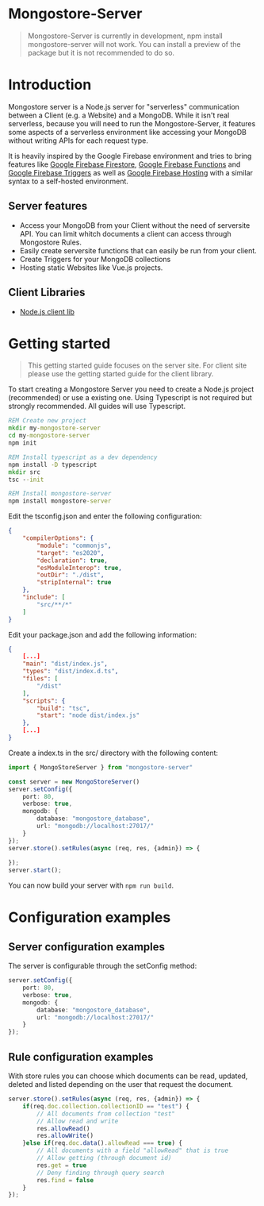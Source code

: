 # Mongostore-Server

> Mongostore-Server is currently in development, npm install mongostore-server will not work. You can install a preview of the package but it is not recommended to do so.

# Introduction
Mongostore server is a Node.js server for "serverless" communication between a Client (e.g. a Website) and a MongoDB.
While it isn't real serverless, because you will need to run the Mongostore-Server, it features some aspects of a serverless environment like accessing your MongoDB without writing APIs for each request type.

It is heavily inspired by the Google Firebase environment and tries to bring features like [Google Firebase Firestore](https://firebase.google.com/docs/firestore), [Google Firebase Functions](https://firebase.google.com/docs/functions) and [Google Firebase Triggers](https://firebase.google.com/docs/functions/firestore-events) as well as [Google Firebase Hosting](https://firebase.google.com/docs/hosting) with a similar syntax to a self-hosted environment.

## Server features
- Access your MongoDB from your Client without the need of serversite API. You can limit whitch documents a client can access through Mongostore Rules.
- Easily create serversite functions that can easily be run from your client.
- Create Triggers for your MongoDB collections
- Hosting static Websites like Vue.js projects.

## Client Libraries
- [Node.js client lib](https://github.com/janwuesten/Mongostore)

# Getting started
> This getting started guide focuses on the server site. For client site please use the getting started guide for the client library.

To start creating a Mongostore Server you need to create a Node.js project (recommended) or use a existing one. Using Typescript is not required but strongly recommended. All guides will use Typescript.
```cmd
REM Create new project
mkdir my-mongostore-server
cd my-mongostore-server
npm init

REM Install typescript as a dev dependency
npm install -D typescript
mkdir src
tsc --init

REM Install mongostore-server
npm install mongostore-server
```

Edit the tsconfig.json and enter the following configuration:
```json
{
    "compilerOptions": {
        "module": "commonjs",
        "target": "es2020",
        "declaration": true,
        "esModuleInterop": true,
        "outDir": "./dist",
        "stripInternal": true
    },
    "include": [
        "src/**/*"
    ]
}
```

Edit your package.json and add the following information:
```json
{
    [...]
    "main": "dist/index.js",
    "types": "dist/index.d.ts",
    "files": [
        "/dist"
    ],
    "scripts": {
        "build": "tsc",
        "start": "node dist/index.js"
    },
    [...]
}
```

Create a index.ts in the src/ directory with the following content:

```ts
import { MongoStoreServer } from "mongostore-server"

const server = new MongoStoreServer()
server.setConfig({
    port: 80,
    verbose: true,
    mongodb: {
        database: "mongostore_database",
        url: "mongodb://localhost:27017/"
    }
});
server.store().setRules(async (req, res, {admin}) => {
    
});
server.start();
```

You can now build your server with `npm run build`.

# Configuration examples

## Server configuration examples

The server is configurable through the setConfig method:
```ts
server.setConfig({
    port: 80,
    verbose: true,
    mongodb: {
        database: "mongostore_database",
        url: "mongodb://localhost:27017/"
    }
});
```

## Rule configuration examples

With store rules you can choose which documents can be read, updated, deleted and listed depending on the user that request the document.

```ts
server.store().setRules(async (req, res, {admin}) => {
    if(req.doc.collection.collectionID == "test") {
        // All documents from collection "test"
        // Allow read and write
        res.allowRead()
        res.allowWrite()
    }else if(req.doc.data().allowRead === true) {
        // All documents with a field "allowRead" that is true
        // Allow getting (through document id)
        res.get = true
        // Deny finding through query search
        res.find = false
    }
});
```